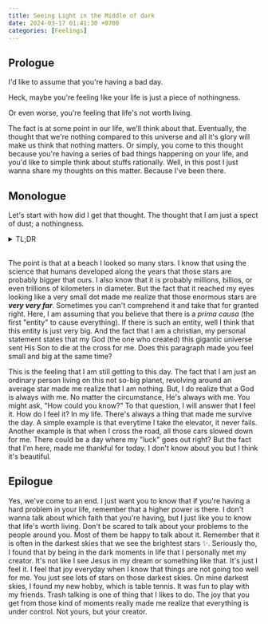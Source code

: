 ```yaml
---
title: Seeing Light in the Middle of dark
date: 2024-03-17 01:41:30 +0700
categories: [Feelings]
---
```


## Prologue

I'd like to assume that you're having a bad day.

Heck, maybe you're feeling like your life is just a piece of nothingness.

Or even worse, you're feeling that life's not worth living.

The fact is at some point in our life, we'll think about that. Eventually, the thought that we're nothing compared to this universe and all it's glory will make us think that nothing matters. Or simply, you come to this thought because you're having a series of bad things happening on your life, and you'd like to simple think about stuffs rationally. Well, in this post I just wanna share my thoughts on this matter. Because I've been there.

## Monologue

Let's start with how did I get that thought. The thought that I am just a spect of dust; a nothingness.

<details close>
<summary>TL;DR</summary>

I was having a retreat for my catechization (in bahasa Indonesia: _katekisasi_) at South Sulawesi. It was kinda far from Makassar, the provincial kapital of South Sulawesi. So you can imagine that there is not to many life there. There, only me, my catechization friends, and our facilitator that stayed on that villa for the night. Long story short, it was night. We (the people that are doing catechization) was being asked to talk to the facilitator one by one. While waiting for my turn, I got bored. It was around 11 pm. I stayed away (to respect the privacy of my friend) and explored the villa. At some point, I heard a wave. I notice that I am very close to a beach. Imagine the sound of the wave at the middle of the night and looking at the never ending horizon. I looked above and see that there was so many stars. Here, I got an ephiphany that I was just a mere human that cannot control a lot of things. The nature that I am having is very limited to space and time. I took some pictures and be grateful to God that He sent His Son to die for me (at least this is what I believe. Feel free to think so if you have your own faith). It's that simple to know but it's very hard to appriciate it. Back to the waiting game (remember that I was waiting for my turn to talk and have a private conversation with my facilitator) I got back and talked to my friends waiting for my turn. Suprisingly because of the nature of the talk, I didn't got any chance to do so. But oh well, I do think it's interesting that my friends got that experience. It's not like I was having a problem at that time :D

</details>

<br>

The point is that at a beach I looked so many stars. I know that using the science that humans developed along the years that those stars are probably bigger that ours. I also know that it is probably millions, billios, or even trillions of kilometers in diameter. But the fact that it reached my eyes looking like a very small dot made me realize that those enormous stars are **_very very far_**. Sometimes you can't comprehend it and take that for granted right. Here, I am assuming that you believe that there is a _prima causa_ (the first "entity" to cause everything). If there is such an entity, well I think that this entity is just very big. And the fact that I am a christian, my personal statement states that my God (the one who created) this gigantic universe sent His Son to die at the cross for me. Does this paragraph made you feel small and big at the same time?

This is the feeling that I am still getting to this day. The fact that I am just an ordinary person living on this not so-big planet, revolving around an average star made me realize that I am nothing. But, I do realize that a God is always with me. No matter the circumstance, He's always with me. You might ask, "How could you know?" To that question, I will answer that I feel it. How do I feel it? In my life. There's always a thing that made me survive the day. A simple example is that everytime I take the elevator, it never fails. Another example is that when I cross the road, all those cars slowed down for me. There could be a day where my "luck" goes out right? But the fact that I'm here, made me thankful for today. I don't know about you but I think it's beautiful.

## Epilogue

Yes, we've come to an end. I just want you to know that if you're having a hard problem in your life, remember that a higher power is there. I don't wanna talk about which faith that you're having, but I just like you to know that life's worth living. Don't be scared to talk about your problems to the people around you. Most of them be happy to talk about it. Remember that it is often in the darkest skies that we see the brightest stars ✨. Seriously tho, I found that by being in the dark moments in life that I personally met my creator. It's not like I see Jesus in my dream or something like that. It's just I feel it. I feel that joy everyday when I know that things are not going too well for me. You just see lots of stars on those darkest skies. On mine darkest skies, I found my new hobby, which is table tennis. It was fun to play with my friends. Trash talking is one of thing that I likes to do. The joy that you get from those kind of moments really made me realize that everything is under control. Not yours, but your creator.
